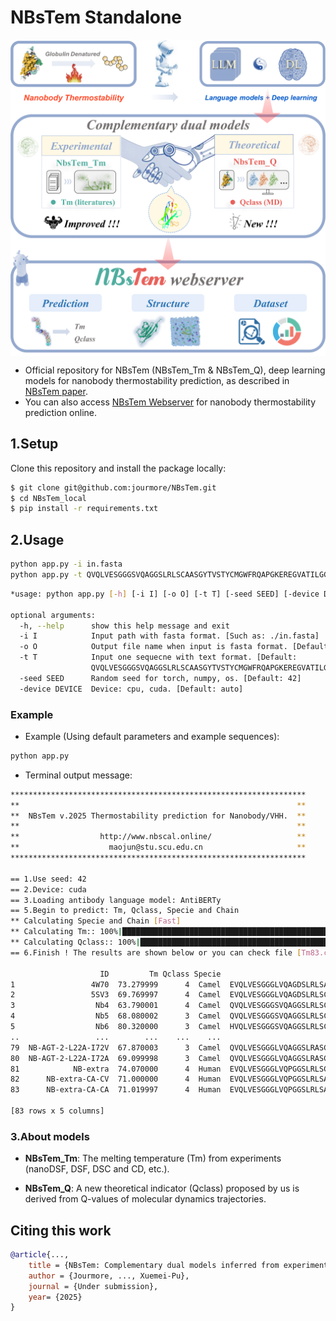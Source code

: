 # NBsTem Standalone
<p align="center">
    <img align="center" src="https://github.com/jourmore/NBsTem/blob/master/GA.png" alt="logo"/>
</p>

- Official repository for NBsTem (NBsTem_Tm & NBsTem_Q), deep learning models for nanobody thermostability prediction, as described in [NBsTem paper](http://www.nbscal.online/).
- You can also access [NBsTem Webserver](http://www.nbscal.online/) for nanobody thermostability prediction online.

## 1.Setup

Clone this repository and install the package locally:
```bash
$ git clone git@github.com:jourmore/NBsTem.git
$ cd NBsTem_local
$ pip install -r requirements.txt
```

## 2.Usage

```bash
python app.py -i in.fasta
python app.py -t QVQLVESGGGSVQAGGSLRLSCAASGYTVSTYCMGWFRQAPGKEREGVATILGGSTYYGDSVKGRFTISQDNAKNTVYLQMNSLKPEDTAIYYCAGSTVASTGWCSRLRPYDYHYRGQGTQVTVSS
```

```bash
*usage: python app.py [-h] [-i I] [-o O] [-t T] [-seed SEED] [-device DEVICE]

optional arguments:
  -h, --help      show this help message and exit
  -i I            Input path with fasta format. [Such as: ./in.fasta]
  -o O            Output file name when input is fasta format. [Default: "Output-NBsTem-[Year]-[Month]-[Day].csv"
  -t T            Input one sequecne with text format. [Default:
                  QVQLVESGGGSVQAGGSLRLSCAASGYTVSTYCMGWFRQAPGKEREGVATILGGSTYYGDSVKGRFTISQDNAKNTVYLQMNSLKPEDTAIYYCAGSTVASTGWCSRLRPYDYHYRGQGTQVTVSS]
  -seed SEED      Random seed for torch, numpy, os. [Default: 42]
  -device DEVICE  Device: cpu, cuda. [Default: auto]
```

### Example

- Example (Using default parameters and example sequences):

```bash
python app.py
```

- Terminal output message:

```bash
******************************************************************
**                                                              **
**  NBsTem v.2025 Thermostability prediction for Nanobody/VHH.  **
**                                                              **
**                  http://www.nbscal.online/                   **
**                    maojun@stu.scu.edu.cn                     **
******************************************************************

== 1.Use seed: 42
== 2.Device: cuda
== 3.Loading antibody language model: AntiBERTy
== 5.Begin to predict: Tm, Qclass, Specie and Chain
** Calculating Specie and Chain [Fast]
** Calculating Tm:: 100%|████████████████████████████████████████████████████████████████████| 83/83 [00:03<00:00, 22.40it/s]
** Calculating Qclass:: 100%|████████████████████████████████████████████████████████████████| 83/83 [00:02<00:00, 33.12it/s]
== 6.Finish ! The results are shown below or you can check file [Tm83.csv]

                    ID         Tm Qclass Specie                                           Sequence
1                 4W70  73.279999      4  Camel  EVQLVESGGGLVQAGDSLRLSATASGRTFSRAVMGWFRQAPGKERE...
2                 5SV3  69.769997      4  Camel  EVQLVESGGGLVQAGDSLRLSCTASGRTLGDYGVAWFRQAPGKERE...
3                  Nb4  63.790001      4  Camel  QVQLVESGGGSVQAGGSLRLSCAASGLDIHSYCMTWFRQAPGKERE...
4                  Nb5  68.080002      3  Camel  QVQLVESGGGSVQAGGSLRLSCAASGSAISNLYMAWFRQAPGKERE...
5                  Nb6  80.320000      3  Camel  HVQLVESGGGSVQAGGSLRLSCEISLYIYSSYCMGWFRQAPGKERE...
..                 ...        ...    ...    ...                                                ...
79  NB-AGT-2-L22A-I72V  67.870003      3  Camel  QVQLVESGGGLVQAGGSLRASCAASGRTFSSYAMGWFRQAPGKERE...
80  NB-AGT-2-L22A-I72A  69.099998      3  Camel  QVQLVESGGGLVQAGGSLRASCAASGRTFSSYAMGWFRQAPGKERE...
81            NB-extra  74.070000      4  Human  EVQLVESGGGLVQPGGSLRLSCAASGFNIKDTYIGWVRRAPGKGEE...
82      NB-extra-CA-CV  71.000000      4  Human  EVQLVESGGGLVQPGGSLRLSAAASGFNIKDTYIGWVRRAPGKGEE...
83      NB-extra-CA-CA  71.019997      4  Human  EVQLVESGGGLVQPGGSLRLSAAASGFNIKDTYIGWVRRAPGKGEE...

[83 rows x 5 columns]
```

### 3.About models

- **NBsTem_Tm**: The melting temperature (Tm) from experiments (nanoDSF, DSF, DSC and CD, etc.).

- **NBsTem_Q**: A new theoretical indicator (Qclass) proposed by us is derived from Q-values of molecular dynamics trajectories.

## Citing this work

```bibtex
@article{...,
    title = {NBsTem: Complementary dual models inferred from experimental and theoretical indicators to realize reliable prediction for nanobody thermostability},
    author = {Jourmore, ..., Xuemei-Pu},
    journal = {Under submission},
    year= {2025}
}
```
